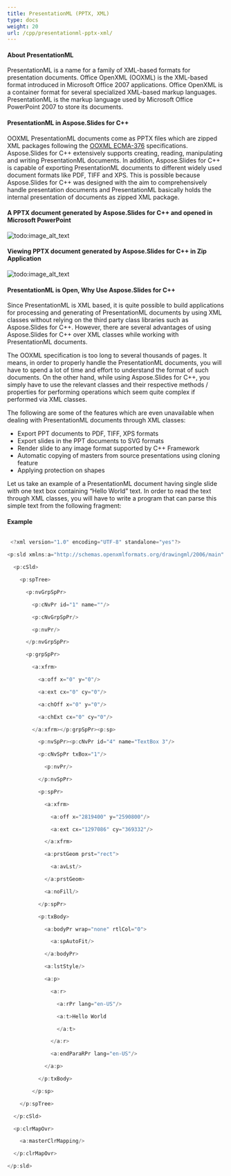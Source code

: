 ```yaml
---
title: PresentationML (PPTX, XML)
type: docs
weight: 20
url: /cpp/presentationml-pptx-xml/
---
```


#### **About PresentationML**
PresentationML is a name for a family of XML-based formats for presentation documents. Office OpenXML (OOXML) is the XML-based format introduced in Microsoft Office 2007 applications. Office OpenXML is a container format for several specialized XML-based markup languages. PresentationML is the markup language used by Microsoft Office PowerPoint 2007 to store its documents. 
#### **PresentationML in Aspose.Slides for C++**
OOXML PresentationML documents come as PPTX files which are zipped XML packages following the [OOXML ECMA-376](http://www.ecma-international.org/publications/standards/Ecma-376.htm) specifications. Aspose.Slides for C++ extensively supports creating, reading, manipulating and writing PresentationML documents. In addition, Aspose.Slides for C++ is capable of exporting PresentationML documents to different widely used document formats like PDF, TIFF and XPS. This is possible because Aspose.Slides for C++ was designed with the aim to comprehensively handle presentation documents and PresentationML basically holds the internal presentation of documents as zipped XML package. 
#### **A PPTX document generated by Aspose.Slides for C++ and opened in Microsoft PowerPoint**



![todo:image_alt_text](/plugins/servlet/confluence/placeholder/unknown-attachment)
#### **Viewing PPTX document generated by Aspose.Slides for C++ in Zip Application**



![todo:image_alt_text](/plugins/servlet/confluence/placeholder/unknown-attachment)
#### **PresentationML is Open, Why Use Aspose.Slides for C++**
Since PresentationML is XML based, it is quite possible to build applications for processing and generating of PresentationML documents by using XML classes without relying on the third party class libraries such as Aspose.Slides for C++. However, there are several advantages of using Aspose.Slides for C++ over XML classes while working with PresentationML documents. 

The OOXML specification is too long to several thousands of pages. It means, in order to properly handle the PresentationML documents, you will have to spend a lot of time and effort to understand the format of such documents. On the other hand, while using Aspose.Slides for C++, you simply have to use the relevant classes and their respective methods / properties for performing operations which seem quite complex if performed via XML classes. 

The following are some of the features which are even unavailable when dealing with PresentationML documents through XML classes: 

- Export PPT documents to PDF, TIFF, XPS formats
- Export slides in the PPT documents to SVG formats
- Render slide to any image format supported by C++ Framework
- Automatic copying of masters from source presentations using cloning feature
- Applying protection on shapes

Let us take an example of a PresentationML document having single slide with one text box containing “Hello World” text. In order to read the text through XML classes, you will have to write a program that can parse this simple text from the following fragment: 
#### **Example**


``` cpp

 <?xml version="1.0" encoding="UTF-8" standalone="yes"?>

<p:sld xmlns:a="http://schemas.openxmlformats.org/drawingml/2006/main" xmlns:r="http://schemas.openxmlformats.org/officeDocument/2006/relationships" xmlns:p="http://schemas.openxmlformats.org/presentationml/2006/main">

  <p:cSld>

    <p:spTree>

      <p:nvGrpSpPr>

        <p:cNvPr id="1" name=""/>

        <p:cNvGrpSpPr/>

        <p:nvPr/>

      </p:nvGrpSpPr>

      <p:grpSpPr>

        <a:xfrm>

          <a:off x="0" y="0"/>

          <a:ext cx="0" cy="0"/>

          <a:chOff x="0" y="0"/>

          <a:chExt cx="0" cy="0"/>

        </a:xfrm></p:grpSpPr><p:sp>

          <p:nvSpPr><p:cNvPr id="4" name="TextBox 3"/>

          <p:cNvSpPr txBox="1"/>

            <p:nvPr/>

          </p:nvSpPr>

          <p:spPr>

            <a:xfrm>

              <a:off x="2819400" y="2590800"/>

              <a:ext cx="1297086" cy="369332"/>

            </a:xfrm>

            <a:prstGeom prst="rect">

              <a:avLst/>

            </a:prstGeom>

            <a:noFill/>

          </p:spPr>

          <p:txBody>

            <a:bodyPr wrap="none" rtlCol="0">

              <a:spAutoFit/>

            </a:bodyPr>

            <a:lstStyle/>

            <a:p>

              <a:r>

                <a:rPr lang="en-US"/>

                <a:t>Hello World

                </a:t>

              </a:r>

              <a:endParaRPr lang="en-US"/>

            </a:p>

          </p:txBody>

        </p:sp>

    </p:spTree>

  </p:cSld>

  <p:clrMapOvr>

    <a:masterClrMapping/>

  </p:clrMapOvr>

</p:sld>



```



